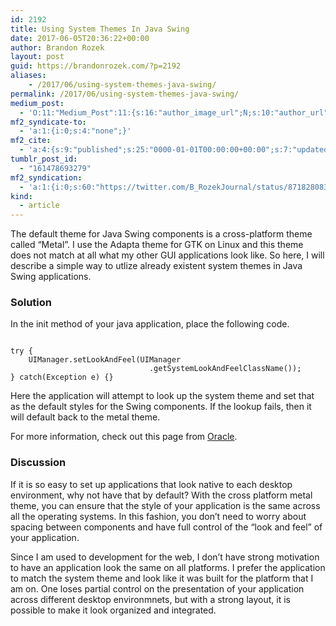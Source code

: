 ```yaml
---
id: 2192
title: Using System Themes In Java Swing
date: 2017-06-05T20:36:22+00:00
author: Brandon Rozek
layout: post
guid: https://brandonrozek.com/?p=2192
aliases:
    - /2017/06/using-system-themes-java-swing/
permalink: /2017/06/using-system-themes-java-swing/
medium_post:
  - 'O:11:"Medium_Post":11:{s:16:"author_image_url";N;s:10:"author_url";N;s:11:"byline_name";N;s:12:"byline_email";N;s:10:"cross_link";N;s:2:"id";N;s:21:"follower_notification";N;s:7:"license";N;s:14:"publication_id";N;s:6:"status";N;s:3:"url";N;}'
mf2_syndicate-to:
  - 'a:1:{i:0;s:4:"none";}'
mf2_cite:
  - 'a:4:{s:9:"published";s:25:"0000-01-01T00:00:00+00:00";s:7:"updated";s:25:"0000-01-01T00:00:00+00:00";s:8:"category";a:1:{i:0;s:0:"";}s:6:"author";a:0:{}}'
tumblr_post_id:
  - "161478693279"
mf2_syndication:
  - 'a:1:{i:0;s:60:"https://twitter.com/B_RozekJournal/status/871828083459936257";}'
kind:
  - article
---
```

The default theme for Java Swing components is a cross-platform theme called &#8220;Metal&#8221;. I use the Adapta theme for GTK on Linux and this theme does not match at all what my other GUI applications look like. So here, I will describe a simple way to utlize already existent system themes in Java Swing applications.

<!--more-->

### Solution

In the init method of your java application, place the following code.

<pre class='language-java'><code class='language-java'>
try {
    UIManager.setLookAndFeel(UIManager
                               .getSystemLookAndFeelClassName());
} catch(Exception e) {}
</code></pre>

Here the application will attempt to look up the system theme and set that as the default styles for the Swing components. If the lookup fails, then it will default back to the metal theme.

For more information, check out this page from [Oracle](http://docs.oracle.com/javase/tutorial/uiswing/lookandfeel/plaf.html).

### Discussion

If it is so easy to set up applications that look native to each desktop environment, why not have that by default? With the cross platform metal theme, you can ensure that the style of your application is the same across all the operating systems. In this fashion, you don&#8217;t need to worry about spacing between components and have full control of the &#8220;look and feel&#8221; of your application. 

Since I am used to development for the web, I don&#8217;t have strong motivation to have an application look the same on all platforms. I prefer the application to match the system theme and look like it was built for the platform that I am on. One loses partial control on the presentation of your application across different desktop environmnets, but with a strong layout, it is possible to make it look organized and integrated.
